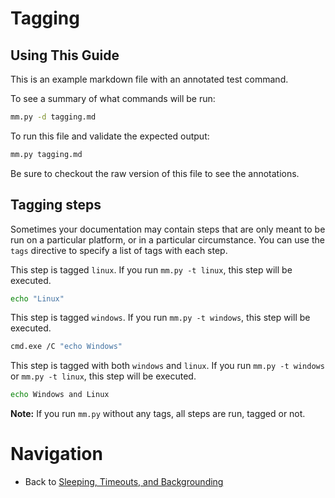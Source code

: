 # Tagging

## Using This Guide
This is an example markdown file with an annotated test command.

To see a summary of what commands will be run:

```bash
mm.py -d tagging.md
```

To run this file and validate the expected output:

```bash
mm.py tagging.md
```

Be sure to checkout the raw version of this file to see the annotations.

## Tagging steps

Sometimes your documentation may contain steps that are only meant to be run on a particular platform, or in a particular circumstance. You can use the `tags` directive to specify a list of tags with each step.

<!-- STEP
name: Linux Step
expected_stdout_lines:
  - Linux
tags:
  - linux
-->

This step is tagged `linux`. If you run `mm.py -t linux`, this step will be executed.

```bash
echo "Linux"
```

<!-- END_STEP -->

This step is tagged `windows`. If you run `mm.py -t windows`, this step will be executed.

<!-- STEP
name: Windows Step
expected_stdout_lines:
  - Windows
tags:
  - windows
-->

```bash
cmd.exe /C "echo Windows"
```

<!-- END_STEP -->

This step is tagged with both `windows` and `linux`. If you run `mm.py -t windows` or `mm.py -t linux`, this step will be executed.

<!-- STEP
name: Windows Step
expected_stdout_lines:
  - Windows and Linux
tags:
  - windows
  - linux
-->

```bash
echo Windows and Linux
```

<!-- END_STEP -->

**Note:** If you run `mm.py` without any tags, all steps are run, tagged or not.

# Navigation

* Back to [Sleeping, Timeouts, and Backgrounding](background.md)


